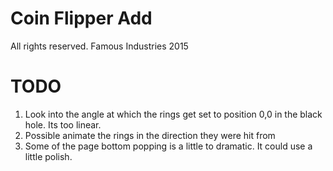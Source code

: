Coin Flipper Add
=================
All rights reserved. Famous Industries 2015

TODO
=================
1. Look into the angle at which the rings get set to position 0,0 in the black hole.  Its too linear.
2. Possible animate the rings in the direction they were hit from
3. Some of the page bottom popping is a little to dramatic.  It could use a little polish.
